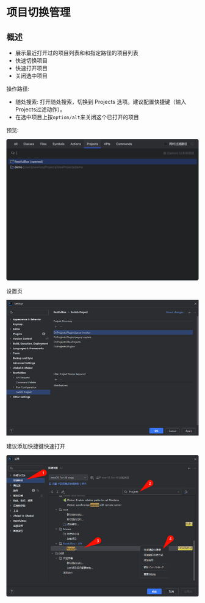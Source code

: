 # 项目切换管理

## 概述

- 展示最近打开过的项目列表和和指定路径的项目列表
- 快速切换项目
- 快速打开项目
- 关闭选中项目

操作路径:

- 随处搜索: 打开随处搜索，切换到 Projects 选项。建议配置快捷键（输入Projects过滤动作）。
- 在选中项目上按`option/alt`来关闭这个已打开的项目

预览:

![](./images/switchproject.png)

设置页

![img.png](../快速入门/images/switchprojectconfig.png)

建议添加快捷键快速打开

![img.png](images/1737249235669.png)